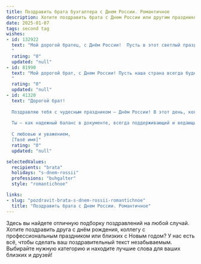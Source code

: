```yaml
---
title: Поздравить брата бухгалтера с Днем России. Романтичное
description: Хотите поздравить брата с Днем России или другим праздником? Наш ИИ создаст незабываемое поздравление, а вы обязательно выделитесь среди других.  
date: 2025-01-07
tags: second tag
wishes:
- id: 132922
  text: "Мой дорогой братец, с Днём России!  Пусть в этот светлый праздник, как и в твоей точной и аккуратной бухгалтерской работе, всё складывается идеально, а счастье и любовь переполняют твоё сердце так же, как цифры на твоих отчётах.  Пусть удача будет твоим верным спутником, а жизнь – красивой и яркой картиной, которую  ты сам рисуешь каждый день.  Целую тебя крепко!
  "
  rating: "0"
  updated: "null"
- id: 81990
  text: "Мой дорогой брат, с Днем России! Пусть наша страна всегда будет сильной и процветающей, а ты, как верный ее сын и талантливый бухгалтер, будешь вносить свой весомый вклад в ее благополучие. Желаю тебе любви, счастья и всех жизненных благ!
  "
  rating: "0"
  updated: "null"
- id: 41320
  text: "Дорогой брат!
  
  Поздравляю тебя с чудесным праздником — Днём России! В этот день, когда мы гордимся нашей страной, хочу пожелать тебе не только профессиональных успехов в бухгалтерии, но и счастья в личной жизни.
  
  Ты — как надежный баланс в документе, всегда поддерживающий и ведающий, как распределить радость и любовь. Пусть каждый расчёт будет удачным, а каждый день приносит новые вдохновения и горизонты для счастья. Желаю, чтобы твоя жизнь была полна ярких моментов, как красиво оформленный отчёт, где каждое число радует глаз.
  
  С любовью и уважением,
  [Твоё имя]"
  rating: "0"
  updated: "null"

selectedValues:
  recipients: "brata"
  holidays: "s-dnem-rossii"
  professions: "buhgalter"
  style: "romantichnoe"

links:
- slug: "pozdravit-brata-s-dnem-rossii-romantichnoe"
  title: "Поздравить брата с Днем России. Романтичное"
---
```


Здесь вы найдете отличную подборку поздравлений на любой случай.
Хотите поздравить друга с днём рождения, коллегу с профессиональным праздником или близких с Новым годом? У нас есть всё, чтобы сделать ваш поздравительный текст незабываемым. Выбирайте нужную категорию и находите лучшие слова для ваших близких и друзей!
